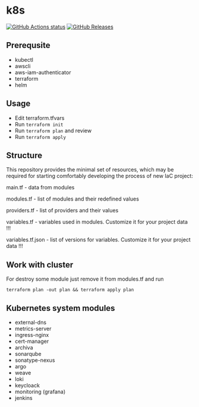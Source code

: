 # k8s

[![GitHub Actions status](https://github.com/timzu/act-build/workflows/Build-Tag/badge.svg)](https://github.com/timurgaleev/terraform-eks-env-workshop/actions)
[![GitHub Releases](https://img.shields.io/github/release/timzu/act-build.svg)](https://github.com/timurgaleev/terraform-eks-env-workshop/releases)

## Prerequsite

- kubectl
- awscli
- aws-iam-authenticator 
- terraform
- helm

## Usage
- Edit terraform.tfvars
- Run `terraform init`
- Run `terraform plan` and review
- Run `terraform apply`


## Structure
This repository provides the minimal set of resources, which may be required for starting comfortably developing the process of new IaC project:

  main.tf - data from modules

  modules.tf - list of modules and their redefined values

  providers.tf - list of providers and their values

  variables.tf - variables used in modules. Customize it for your project data !!!

  variables.tf.json - list of versions for variables. Customize it for your project data !!!

## Work with cluster

For destroy some module just remove it from modules.tf and run 

`terraform plan -out plan && terraform apply plan`

## Kubernetes system modules

- external-dns
- metrics-server
- ingress-nginx
- cert-manager
- archiva
- sonarqube
- sonatype-nexus
- argo
- weave
- loki
- keycloack
- monitoring (grafana)
- jenkins 
